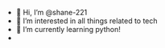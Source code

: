 - 👋 Hi, I’m @shane-221
- 👀 I’m interested in all things related to tech
- 🌱 I’m currently learning python!
- 
<!---
shane-221/shane-221 is a ✨ special ✨ repository because its `README.md` (this file) appears on your GitHub profile.
You can click the Preview link to take a look at your changes.
--->
